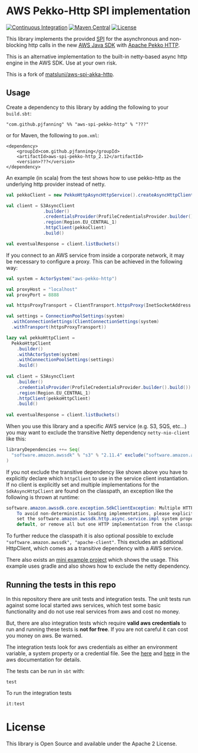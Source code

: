 # AWS Pekko-Http SPI implementation 

[![Continuous Integration](https://pjfanning/aws-spi-pekko-http/actions/workflows/ci.yml/badge.svg)](https://github.com/pjfanning/aws-spi-pekko-http/actions/workflows/ci.yml)
[![Maven Central](https://maven-badges.herokuapp.com/maven-central/com.github.pjfanning/aws-spi-pekko-http_2.13/badge.svg)](https://maven-badges.herokuapp.com/maven-central/com.github.pjfanning/aws-spi-pekko-http_2.13)
[![License](http://img.shields.io/:license-Apache%202-brightgreen.svg)](http://www.apache.org/licenses/LICENSE-2.0.txt)

This library implements the provided [SPI](https://en.wikipedia.org/wiki/Service_provider_interface) for the asynchronous 
and non-blocking http calls in the new [AWS Java SDK](https://github.com/aws/aws-sdk-java-v2) with 
[Apache Pekko HTTP](https://github.com/apache/incubator-pekko-http).

This is an alternative implementation to the built-in netty-based async http engine in the AWS SDK. Use at your own risk.

This is a fork of [matsluni/aws-spi-akka-http](https://github.com/matsluni/aws-spi-akka-http).

## Usage

Create a dependency to this library by adding the following to your `build.sbt`:

    "com.github.pjfanning" %% "aws-spi-pekko-http" % "???"
    
or for Maven, the following to `pom.xml`:

```
<dependency>
    <groupId>com.github.pjfanning</groupId>
    <artifactId>aws-spi-pekko-http_2.12</artifactId>
    <version>???</version>
</dependency>
```

An example (in scala) from the test shows how to use pekko-http as the underlying http provider instead of netty.

```scala
val pekkoClient = new PekkoHttpAsyncHttpService().createAsyncHttpClientFactory().build()

val client = S3AsyncClient
              .builder()
              .credentialsProvider(ProfileCredentialsProvider.builder().build())
              .region(Region.EU_CENTRAL_1)
              .httpClient(pekkoClient)
              .build()

val eventualResponse = client.listBuckets()
```

If you connect to an AWS service from inside a corporate network, it may be necessary to configure a proxy. This can be achieved in the following way:

```scala
val system = ActorSystem("aws-pekko-http")

val proxyHost = "localhost"
val proxyPort = 8888

val httpsProxyTransport = ClientTransport.httpsProxy(InetSocketAddress.createUnresolved(proxyHost, proxyPort))

val settings = ConnectionPoolSettings(system)
  .withConnectionSettings(ClientConnectionSettings(system)
  .withTransport(httpsProxyTransport))

lazy val pekkoHttpClient = 
  PekkoHttpClient
    .builder()
    .withActorSystem(system)
    .withConnectionPoolSettings(settings)
    .build()
    
val client = S3AsyncClient
	.builder()
	.credentialsProvider(ProfileCredentialsProvider.builder().build())
	.region(Region.EU_CENTRAL_1)
	.httpClient(pekkoHttpClient)
	.build()
              
val eventualResponse = client.listBuckets()
```

When you use this library and a specific AWS service (e.g. S3, SQS, etc...) you may want to exclude the transitive
Netty dependency `netty-nio-client` like this:

```scala
libraryDependencies ++= Seq(
  "software.amazon.awssdk" % "s3" % "2.11.4" exclude("software.amazon.awssdk", "netty-nio-client")
)
```

If you not exclude the transitive dependency like shown above you have to explicitly declare which `httpClient` to use 
in the service client instantiation. If no client is explicitly set and multiple implementations for the `SdkAsyncHttpClient`
are found on the classpath, an exception like the following is thrown at runtime:

```java
software.amazon.awssdk.core.exception.SdkClientException: Multiple HTTP implementations were found on the classpath. 
    To avoid non-deterministic loading implementations, please explicitly provide an HTTP client via the client builders, 
    set the software.amazon.awssdk.http.async.service.impl system property with the FQCN of the HTTP service to use as the 
    default, or remove all but one HTTP implementation from the classpath
```

To further reduce the classpath it is also optional possible to exclude `"software.amazon.awssdk", "apache-client"`. 
This excludes an additional HttpClient, which comes as a transitive dependency with a AWS service.

There also exists an [mini example project](https://github.com/pjfanning/aws-spi-pekko-http-example) which shows the usage.
This example uses gradle and also shows how to exclude the netty dependency.

## Running the tests in this repo

In this repository there are unit tests and integration tests. The unit tests run against some local started aws 
services, which test some basic functionality and do not use real services from aws and cost no money. 

But, there are also integration tests which require **valid aws credentials** to run and running these tests is **not for free**. 
If you are not careful it can cost you money on aws. Be warned.

The integration tests look for aws credentials as either an environment variable, a system property or a credential file.
See the [here](https://docs.aws.amazon.com/sdk-for-java/v1/developer-guide/setup-credentials.html) and 
[here](https://docs.aws.amazon.com/sdk-for-java/v1/developer-guide/credentials.html) in the aws documentation for details.

The tests can be run in `sbt` with:

    test
    
To run the integration tests

    it:test



# License
This library is Open Source and available under the Apache 2 License.

